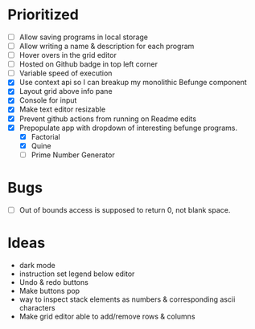 # Prioritized
- [ ] Allow saving programs in local storage
- [ ] Allow writing a name & description for each program 
- [ ] Hover overs in the grid editor
- [ ] Hosted on Github badge in top left corner
- [ ] Variable speed of execution
- [x] Use context api so I can breakup my monolithic Befunge component
- [x] Layout grid above info pane
- [x] Console for input
- [x] Make text editor resizable
- [x] Prevent github actions from running on Readme edits
- [x] Prepopulate app with dropdown of interesting befunge programs.
  - [x] Factorial
  - [x] Quine
  - [ ] Prime Number Generator

# Bugs
- [ ] Out of bounds access is supposed to return 0, not blank space.

# Ideas
- dark mode
- instruction set legend below editor
- Undo & redo buttons
- Make buttons pop
- way to inspect stack elements as numbers & corresponding ascii characters
- Make grid editor able to add/remove rows & columns
